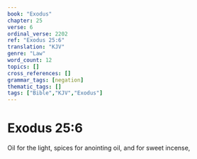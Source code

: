 ```yaml
---
book: "Exodus"
chapter: 25
verse: 6
ordinal_verse: 2202
ref: "Exodus 25:6"
translation: "KJV"
genre: "Law"
word_count: 12
topics: []
cross_references: []
grammar_tags: [negation]
thematic_tags: []
tags: ["Bible","KJV","Exodus"]
---
```


# Exodus 25:6

Oil for the light, spices for anointing oil, and for sweet incense,
